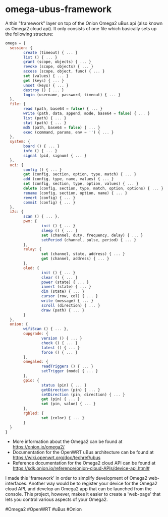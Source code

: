 # omega-ubus-framework

A thin "framework" layer on top of the Onion Omega2 uBus api (also known as Omega2 cloud api).
It only consists of one file which basically sets up the following structure:

```javascript
omega = {
  session: {
        create (timeout) { ... }
        list () { ... }
        grant (scope, objects) { ... }
        revoke (scope, objects) { ... }
        access (scope, object, func) { ... }
        set (values) { ... }
        get (keys) { ... }
        unset (keys) { ... }
        destroy () { ... }
        login (username, password, timeout) { ... }
  },
  file: {
        read (path, base64 = false) { ... }
        write (path, data, append, mode, base64 = false) { ... }
        list (path) { ... }
        stat (path) { ... }
        md5 (path, base64 = false) { ... }
        exec (command, params, env = '') { ... }
  },
  system: {
        board () { ... }
        info () { ... }
        signal (pid, signum) { ... }
  },
  uci: {
        config () { ... }
        get (config, section, option, type, match) { ... }
        add (config, type, name, values) { ... }
        set (config, section, type, option, values) { ... }
        delete (config, section, type, match, option, options) { ... }
        rename (config, section, option, name) { ... }
        revert (config) { ... }
        commit (config) { ... }
  },
  i2c: {
        scan () { ... },
        pwm: {
                init () { ... }
                sleep () { ... }
                set (channel, duty, frequency, delay) { ... }
                setPeriod (channel, pulse, period) { ... }
        },
        relay: {
                set (channel, state, address) { ... }
                get (channel, address) { ... }
        },
        oled: {
                init () { ... }
                clear () { ... }
                power (state) { ... }
                invert (state) { ... }
                dim (state) { ... }
                cursor (row, col) { ... }
                write (message) { ... }
                scroll (direction) { ... }
                draw (path) { ... }
        }
  },
  onion: {
        wifiScan () { ... },
        oupgrade: {
                version () { ... }
                check () { ... }
                latest () { ... }
                force () { ... }
        },
        omegaled: {
                readTriggers () { ... }
                setTrigger (mode) { ... }
        },
        gpio: {
                status (pin) { ... }
                getDirection (pin) { ... }
                setDirection (pin, direction) { ... }
                get (pin) { ... }
                set (pin, value) { ... }
        },
        rgbled: {
                set (color) { ... }
        }
  }
}
```

* More information about the Omega2 can be found at https://onion.io/omega2/
* Documentation for the OpenWRT uBus architecture can be found at https://wiki.openwrt.org/doc/techref/ubus
* Reference documentation for the Omega2 cloud API can be found at https://sdk.onion.io/reference/onion-cloud-APIs/device-api.html#

I made this 'framework' in order to simplify development of Omega2 web-interfaces. Another way would be to register your device for the Omega2 cloud API, and develop an Omega2 app that can be launched from the console. This project, however, makes it easier to create a 'web-page' that lets you control various aspects of your Omega2.

#Omega2 #OpenWRT #uBus #Onion
